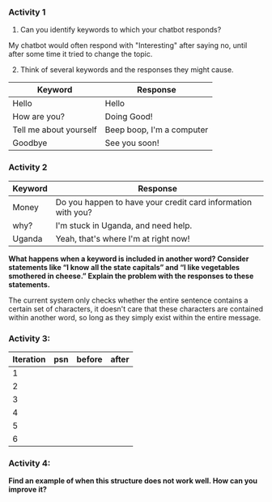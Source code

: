 ### Activity 1
1. Can you identify keywords to which your chatbot responds?

My chatbot would often respond with "Interesting" after saying no, until after some time it tried to change the topic.

2. Think of several keywords and the responses they might cause. 

| **Keyword**            | **Response**              |
| ---------------------- | ------------------------- |
| Hello                  | Hello                     |
| How are you?           | Doing Good!               |
| Tell me about yourself | Beep boop, I'm a computer |
| Goodbye                | See you soon!             |



### Activity 2

| Keyword | Response                                                     |
| ------- | ------------------------------------------------------------ |
| Money   | Do you happen to have your credit card information with you? |
| why?    | I'm stuck in Uganda, and need help.                          |
| Uganda  | Yeah, that's where I'm at right now!                         |

**What happens when a keyword is included in another word? Consider statements like “I know
all the state capitals” and “I like vegetables smothered in cheese.” Explain the problem with the
responses to these statements.**

The current system only checks whether the entire sentence contains a certain set of characters, it doesn't care that these characters are contained within another word, so long as they simply exist within the entire message.



### Activity 3:

| Iteration | psn  | before | after |
| --------- | ---- | ------ | ----- |
| 1         |      |        |       |
| 2         |      |        |       |
| 3         |      |        |       |
| 4         |      |        |       |
| 5         |      |        |       |
| 6         |      |        |       |



### Activity 4:
**Find an example of when this structure does not work well. How can you improve it?**

